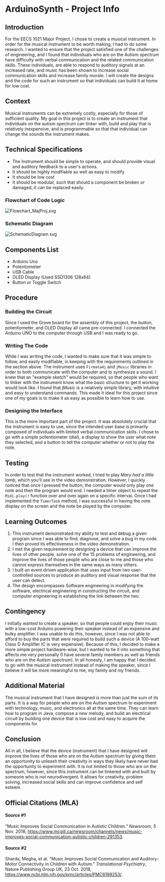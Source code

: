 # ArduinoSynth - Project Info

## Introduction
For the EECS 1021 Major Project, I chose to create a musical instrument. In order for the musical instrument to be worth making, I had to do some research. I wanted to ensure that the project satisfied one of the challenges of engineering, and I found that individuals who are on the Autism spectrum have difficulty with verbal communication and the related communication skills. These individuals, are able to respond to auditory signals at an increased rate, and music has been shown to increase social communication skills and increase family morale. I will create the designs and the code for such an instrument so that individuals can build it at home for low cost. 

## Context
Musical instruments can be extremely costly, especially for those of sufficient quality. My goal in this project is to create an instrument that individuals on the autism spectrum can tinker with, build and play that is relatively inexpensive, and is programmable so that that individual can change the sounds the instrument makes. 

## Technical Specifications
- The Instrument should be simple to operate, and should provide visual and auditory feedback to a user's actions.
- It should be highly modifiable as well as easy to modify
- It should be low cost
- It should be modular, such that should a component be broken or damaged, it can be replaced easily.

### Flowchart of Code Logic
![Flowchart_MajProj.svg](/assets/Flowchart_MajProj.svg)
### Schematic Diagram
![SchematicDiagram.svg](/assets/SchematicDiagram.svg)

## Components List
- Arduino Uno
- Potentiometer
- USB Cable
- OLED Display (Used SSD1306 128x64)
- Button or Toggle Switch

## Procedure
### Building the Circuit
Since I used the Grove board for the assembly of this project, the button, potentiometer, and OLED Display all came pre-connected. I connected the Arduino UNO to the computer through USB and I was ready to go.

### Writing The Code
While I was writing the code, I wanted to make sure that it was simple to follow, and easily modifiable, in keeping with the requirements outlined in the section above. The instrument uses ``Firmata4j`` and ``jMusic`` libraries in order to both communicate with the computer and to synthesize a sound. I knew that an "example sketch" would be required, so that people who want to tinker with the instrument know what the basic structure to get it working would look like. I found that jMusic is a relatively simple library, with intuitive and easy to understand commands. This made it ideal for this project since one of my goals is to make it as easy as possible to learn how to use. 

### Designing the Interface
This is the more important part of the project. It was absolutely crucial that the instrument is easy to use, since the intended user base is primarily composed of individuals with limited verbal communication skills. I chose to go with a simple potentiometer (dial), a display to show the user what note they selected, and a button to tell the computer whether or not to play the note. 

## Testing
In order to test that the instrument worked, I tried to play <i>Mary had a little lamb</i>, which you'll see in the video demonstration. However, I quickly noticed that once I pressed the button, the computer would only play one note and then the program would end. I needed a timer object to repeat the ``Midi.play()`` function over and over again on a specific interval. Once I had implemented the ``TimerTask`` method, I was successful in having the note display on the screen and the note be played by the computer. 

## Learning Outcomes
1. This instrument demonstrated my ability to test and debug a given program since I was able to find, diagnose, and solve a bug in my code. I then proved its effectiveness in the video demonstration. 
2. I met the given requirement by designing a device that can improve the lives of other people, solve one of the 15 problems of engineering, and improve the lives of those people who are close to me and those who cannot express themselves in the same ways as many others.
3. I built an event driven application that uses input from two user-controlled sources to produce an auditory and visual response that the user can detect.
4. The design encompasses Software engineering in modifying the software, electrical engineering in constructing the circuit, and computer engineering in establishing the link between the two.


## Contingency
I initially wanted to create a speaker, so that people could enjoy their music with a low-cost Arduino powering their speaker instead of an expensive and bulky amplifier. I was unable to do this, however, since I was not able to afford to buy the parts that were required to build such a device (A 100-watt Class D Amplifier IC is very expensive). Because of this, I decided to make a more simple project hardware-wise, but I wanted to tie it into something that affects me very personally (I have several family members as well as friends who are on the Autism spectrum). In all honesty, I am happy that I decided to go with the musical instrument instead of making the speaker, since I believe it will be more meaningful to me, my family and my friends. 

## Additional Material
The musical instrument that I have designed is more than just the sum of its parts. It is a way for people who are on the Autism spectrum to experiment with technology, music, and electronics all at the same time. They can learn how to program in Java, compose a new melody, and build an electrical circuit by building one device that is low cost and easy to acquire the components for. 

## Conclusion
All in all, I believe that the device (instrument) that I have designed will improve the lives of those who are on the Autism spectrum by giving them an opportunity to unleash their creativity in ways they likely have never had the opportunity to experiment with. It is not limited to those who are on the spectrum, however, since this instrument can be tinkered with and built by someone who is not neurodivergent. It allows for creativity, problem solving, increased social skills and can improve confidence and self esteem. 

## Official Citations (MLA)
#### Source #1
“Music Improves Social Communication in Autistic Children.” _Newsroom_, 5 Nov. 2018, https://www.mcgill.ca/newsroom/channels/news/music-improves-social-communication-autistic-children-291353.

#### Source #2
Sharda, Megha, et al. “Music Improves Social Communication and Auditory-Motor Connectivity in Children with Autism.” _Translational Psychiatry_, Nature Publishing Group UK, 23 Oct. 2018, https://www.ncbi.nlm.nih.gov/pmc/articles/PMC6199253/.




